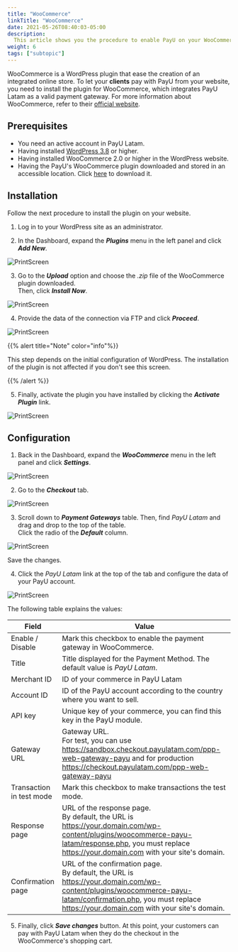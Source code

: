```yaml
---
title: "WooCommerce"
linkTitle: "WooCommerce"
date: 2021-05-26T08:40:03-05:00
description:
  This article shows you the procedure to enable PayU on your WooCommerce website.
weight: 6
tags: ["subtopic"]
---
```


WooCommerce is a WordPress plugin that ease the creation of an integrated online store. To let your **clients** pay with PayU from your website, you need to install the plugin for WooCommerce, which integrates PayU Latam as a valid payment gateway. For more information about WooCommerce, refer to their [official website](https://woocommerce.com/). 

## Prerequisites
* You need an active account in PayU Latam.
* Having installed [WordPress 3.8](https://wordpress.com/en) or higher.
* Having installed WooCommerce 2.0 or higher in the WordPress website.
* Having the PayU's WooCommerce plugin downloaded and stored in an accessible location. Click [here](https://github.com/developers-payu-latam/developers-payu-latam.github.io/raw/master/plugins/woocommerce-payu-latam-2.1.zip) to download it.

## Installation
Follow the next procedure to install the plugin on your website.

1. Log in to your WordPress site as an administrator.

2. In the Dashboard, expand the _**Plugins**_ menu in the left panel and click _**Add New**_.

![PrintScreen](/assets/WooCommerce/WooCommerce_01.jpg)

3. Go to the _**Upload**_ option and choose the _.zip_ file of the WooCommerce plugin downloaded.<br>
Then, click _**Install Now**_.

![PrintScreen](/assets/WooCommerce/WooCommerce_02.jpg)

4. Provide the data of the connection via FTP and click _**Proceed**_.

![PrintScreen](/assets/WooCommerce/WooCommerce_03.jpg)

{{% alert title="Note" color="info"%}}

This step depends on the initial configuration of WordPress. The installation of the plugin is not affected if you don't see this screen.

{{% /alert %}}  

5. Finally, activate the plugin you have installed by clicking the _**Activate Plugin**_ link.

![PrintScreen](/assets/WooCommerce/WooCommerce_04.jpg)

## Configuration
1. Back in the Dashboard, expand the _**WooCommerce**_ menu in the left panel and click _**Settings**_.

![PrintScreen](/assets/WooCommerce/WooCommerce_05.jpg)

2. Go to the _**Checkout**_ tab.

![PrintScreen](/assets/WooCommerce/WooCommerce_06.jpg)

3. Scroll down to _**Payment Gateways**_ table. Then, find _PayU Latam_ and drag and drop to the top of the table.<br>
Click the radio of the _**Default**_ column.

![PrintScreen](/assets/WooCommerce/WooCommerce_07.jpg)

Save the changes. 

4. Click the _PayU Latam_ link at the top of the tab and configure the data of your PayU account.

![PrintScreen](/assets/WooCommerce/WooCommerce_09.jpg)

The following table explains the values:

| Field | Value |
|---|---|
| Enable / Disable | Mark this checkbox to enable the payment gateway in WooCommerce. |
| Title | Title displayed for the Payment Method. The default value is _PayU Latam_. |
| Merchant ID | ID of your commerce in PayU Latam |
| Account ID | ID of the PayU account according to the country where you want to sell. |
| API key | Unique key of your commerce, you can find this key in the PayU module. |
| Gateway URL | Gateway URL.<br>For test, you can use https://sandbox.checkout.payulatam.com/ppp-web-gateway-payu and for production https://checkout.payulatam.com/ppp-web-gateway-payu |
| Transaction in test mode  | Mark this checkbox to make transactions the test mode. |
| Response page | URL of the response page.<br>By default, the URL is https://your.domain.com/wp-content/plugins/woocommerce-payu-latam/response.php, you must replace https://your.domain.com with your site's domain. |
| Confirmation page | URL of the confirmation page.<br>By default, the URL is https://your.domain.com/wp-content/plugins/woocommerce-payu-latam/confirmation.php, you must replace https://your.domain.com with your site's domain. |

5. Finally, click _**Save changes**_ button. At this point, your customers can pay with PayU Latam when they do the checkout in the WooCommerce's shopping cart. 